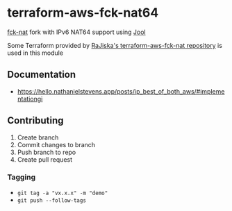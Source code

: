# terraform-aws-fck-nat64
[fck-nat](https://github.com/AndrewGuenther/fck-nat) fork with IPv6 NAT64 support using [Jool](https://github.com/NICMx/Jool)

Some Terraform provided by [RaJiska's terraform-aws-fck-nat repository](https://github.com/RaJiska/terraform-aws-fck-nat/tree/nat64) is used in this module

## Documentation
* https://hello.nathanielstevens.app/posts/ip_best_of_both_aws/#implementationgi

## Contributing
1. Create branch
2. Commit changes to branch
3. Push branch to repo
4. Create pull request

### Tagging
* `git tag -a "vx.x.x" -m "demo"`
* `git push --follow-tags`